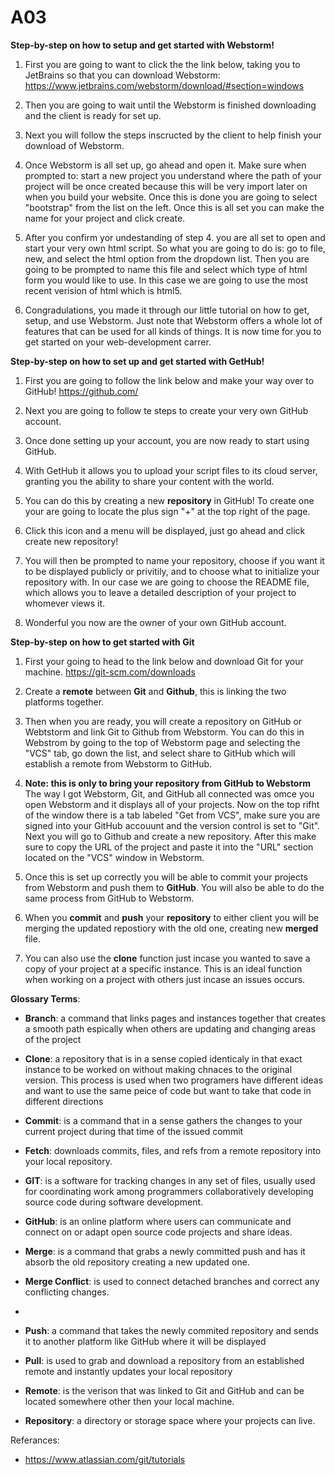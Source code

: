 # A03

**Step-by-step on how to setup and get started with Webstorm!**

1. First you are going to want to click the the link below, taking you to JetBrains so that you can download Webstorm:
https://www.jetbrains.com/webstorm/download/#section=windows

2. Then you are going to wait until the Webstorm is finished downloading and the client is ready for set up.

3. Next you will follow the steps inscructed by the client to help finish your download of Webstorm.

4. Once Webstorm is all set up, go ahead and open it. Make sure when prompted to: start a new project you understand where the path of your project will be once created because this will be very import later on when you build your website. Once this is done you are going to select "bootstrap" from the list on the left. Once this is all set you can make the name for your project and click create. 

5. After you confirm yor undestanding of step 4. you are all set to open and start your very own html script. So what you are going to do is: go to file, new, and select the html option from the dropdown list. Then you are going to be prompted to name this file and select which type of html form you would like to use. In this case we are going to use the most recent verision of html which is html5.

6. Congradulations, you made it through our little tutorial on how to get, setup, and use Webstorm. Just note that Webstorm offers a whole lot of features that can be used for all kinds of things. It is now time for you to get started on your web-development carrer.


**Step-by-step on how to set up and get started with GetHub!**

1. First you are going to follow the link below and make your way over to GitHub!
https://github.com/

2. Next you are going to follow te steps to create your very own GitHub account.

3. Once done setting up your account, you are now ready to start using GitHub.

4. With GetHub it allows you to upload your script files to its cloud server, granting you the ability to share your content with the world. 

5. You can do this by creating a new **repository** in GitHub! To create one your are going to locate the plus sign "+" at the top right of the page. 

6. Click this icon and a menu will be displayed, just go ahead and click create new repository! 

7. You will then be prompted to name your repository, choose if you want it to be displayed publicly or privitily, and to choose what to initialize your repository with. In our case we are going to choose the README file, which allows you to leave a detailed description of your project to whomever views it.

8. Wonderful you now are the owner of your own GitHub account.


**Step-by-step on how to get started with Git**

1. First your going to head to the link below and download Git for your machine.
https://git-scm.com/downloads

2. Create a **remote** between **Git** and **Github**, this is linking the two platforms together.

3. Then when you are ready, you will create a repository on GitHub or Webtstorm and link Git to Github from Webstorm. You can do this in Webstrom by going to the top of Webstorm page and selecting the "VCS" tab, go down the list, and select share to GitHub which will establish a remote from Webstorm to GitHub.

4. **Note: this is only to bring your repository from GitHub to Webstorm** The way I got Webstorm, Git, and GitHub all connected was omce you open Webstorm and it displays all of your projects. Now on the top rifht of the window there is a tab labeled "Get from VCS", make sure you are signed into your GitHub accouunt and the version control is set to "Git". Next you will go to Github and create a new repository. After this make sure to copy the URL of the project and paste it into the "URL" section located on the "VCS" window in Webstorm. 

5. Once this is set up correctly you will be able to commit your projects from Webstorm and push them to **GitHub**. You will also be able to do the same process from GitHub to Webstorm.

6. When you **commit** and **push** your **repository** to either client you will be merging the updated repostiory with the old one, creating new **merged** file. 

7. You can also use the **clone** function just incase you wanted to save a copy of your project at a specific instance. This is an ideal function when working on a project with others just incase an issues occurs.



**Glossary Terms**:

- **Branch**: a command that links pages and instances together that creates a smooth path espically when others are updating and changing areas of the project


- **Clone**: a repository that is in a sense copied identicaly in that exact instance to be worked on without making chnaces to the original version. This process is used when two programers have different ideas and want to use the same peice of code but want to take that code in different directions


- **Commit**: is a command that in a sense gathers the changes to your current project during that time of the issued commit


- **Fetch**: downloads commits, files, and refs from a remote repository into your local repository.


- **GIT**: is a software for tracking changes in any set of files, usually used for coordinating work among programmers collaboratively developing source code during software development.


- **GitHub**: is an online platform where users can communicate and connect on or adapt open source code projects and share ideas.


- **Merge**: is a command that grabs a newly committed push and has it absorb the old repository creating a new updated one.


- **Merge Conflict**: is used to connect detached branches and correct any conflicting changes.
-

- **Push**: a command that takes the newly commited repository and sends it to another platform like GitHub where it will be displayed


- **Pull**: is used to grab and download a repository from an established remote and instantly updates your local repository


- **Remote**: is the verison that was linked to Git and GitHub and can be located somewhere other then your local machine.


- **Repository**: a directory or storage space where your projects can live.


Referances:

- https://www.atlassian.com/git/tutorials
